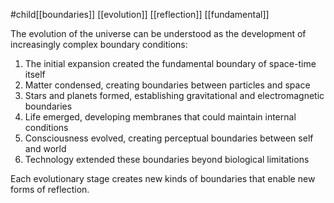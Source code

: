 #child[[boundaries]] [[evolution]] [[reflection]] [[fundamental]]

The evolution of the universe can be understood as the development of increasingly complex boundary conditions:

1. The initial expansion created the fundamental boundary of space-time itself
2. Matter condensed, creating boundaries between particles and space
3. Stars and planets formed, establishing gravitational and electromagnetic boundaries
4. Life emerged, developing membranes that could maintain internal conditions
5. Consciousness evolved, creating perceptual boundaries between self and world
6. Technology extended these boundaries beyond biological limitations

Each evolutionary stage creates new kinds of boundaries that enable new forms of reflection.